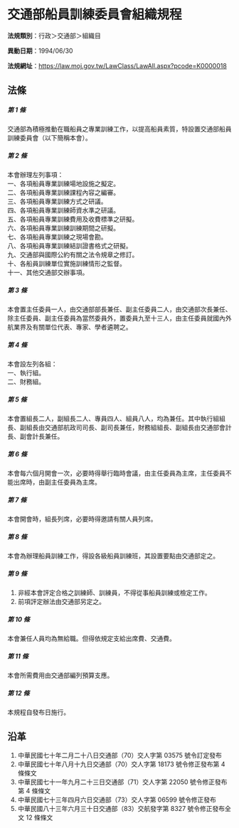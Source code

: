 # 交通部船員訓練委員會組織規程


**法規類別**：行政＞交通部＞組織目

**異動日期**：1994/06/30  

**法規網址**：https://law.moj.gov.tw/LawClass/LawAll.aspx?pcode=K0000018



## 法條
##### 第 1 條
交通部為積極推動在職船員之專業訓練工作，以提高船員素質，特設置交通部船員訓練委員會（以下簡稱本會）。

##### 第 2 條
本會辦理左列事項：  
一、各項船員專業訓練場地設施之擬定。  
二、各項船員專業訓練課程內容之編審。  
三、各項船員專業訓練方式之研議。  
四、各項船員專業訓練師資水準之研議。  
五、各項船員專業訓練費用及收費標準之研擬。  
六、各項船員專業訓練訓練期間之研擬。  
七、各項船員專業訓練之現場會勘。  
八、各項船員專業訓練結訓證書格式之研擬。  
九、交通部與國際公約有關之法令規章之修訂。  
十、各船員訓練單位實施訓練情形之監督。  
十一、其他交通部交辦事項。

##### 第 3 條
本會置主任委員一人，由交通部部長兼任、副主任委員二人，由交通部次長兼任、除主任委員、副主任委員為當然委員外，置委員九至十三人，由主任委員就國內外航業界及有關單位代表、專家、學者遴聘之。

##### 第 4 條
本會設左列各組：  
一、執行組。  
二、財務組。

##### 第 5 條
本會置組長二人，副組長二人、專員四人、組員八人，均為兼任。其中執行組組長、副組長由交通部航政司司長、副司長兼任，財務組組長、副組長由交通部會計長、副會計長兼任。

##### 第 6 條
本會每六個月開會一次，必要時得舉行臨時會議，由主任委員為主席，主任委員不能出席時，由副主任委員為主席。

##### 第 7 條
本會開會時，組長列席，必要時得邀請有關人員列席。

##### 第 8 條
本會為辦理船員訓練工作，得設各級船員訓練班，其設置要點由交通部定之。

##### 第 9 條
1. 非經本會評定合格之訓練師、訓練員，不得從事船員訓練或檢定工作。
1. 前項評定辦法由交通部另定之。

##### 第 10 條
本會兼任人員均為無給職。但得依規定支給出席費、交通費。

##### 第 11 條
本會所需費用由交通部編列預算支應。

##### 第 12 條
本規程自發布日施行。

## 沿革
1. 中華民國七十年二月二十八日交通部（70）交人字第 03575  號令訂定發布
1. 中華民國七十年八月十九日交通部（70）交人字第 18173  號令修正發布第 4  條條文
1. 中華民國七十一年九月二十三日交通部（71）交人字第 22050  號令修正發布第 4  條條文
1. 中華民國七十三年四月六日交通部（73）交人字第 06599  號令修正發布
1. 中華民國八十三年六月三十日交通部（83）交航發字第 8327 號令修正發布全文 12 條條文
